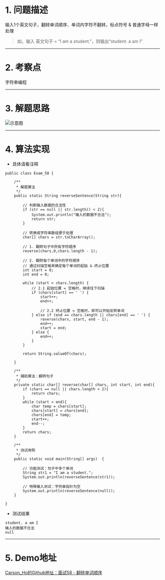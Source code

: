 # 1. 问题描述
输入1个英文句子，翻转单词顺序、单词内字符不翻转，标点符号 &
 普通字母一样处理
>如，输入 英文句子 = “I am a student.”，则输出“student. a am I”

***
# 2. 考察点
字符串编程

***
# 3. 解题思路
![示意图](http://upload-images.jianshu.io/upload_images/944365-8715979838ef90d2.png?imageMogr2/auto-orient/strip%7CimageView2/2/w/1240)

***
# 4. 算法实现
- 具体请看注释

```
public class Exam_58 {

    /**
     * 解题算法
     */
    public static String reverseSentence(String str){

        // 判断输入数据的合法性
        if (str == null || str.length() < 2){
            System.out.println("输入的数据不合法");
            return str;
        }

        // 转换成字符串数组便于处理
        char[] chars = str.toCharArray();

        // 1. 翻转句子中所有字符顺序
        reverse(chars,0,chars.length - 1);

        // 2. 翻转每个单词中的字符顺序
        // 通过扫描空格来确定每个单词的起始 & 终止位置
        int start = 0;
        int end = 0;

        while (start < chars.length) {
            // 2.1 起始位置 = 空格时，继续往下扫描
            if (chars[start] == ' ') {
                start++;
                end++;

                // 2.2 终止位置 = 空格时，即可以开始反转单词
            } else if (end == chars.length || chars[end] == ' ') {
                reverse(chars, start, end - 1);
                end++;
                start = end;
            } else {
                end++;
            }
        }

        return String.valueOf(chars);

    }

    /**
     * 辅助算法：翻转句子
     */
    private static char[] reverse(char[] chars, int start, int end){
        if (chars == null || chars.length < 2){
            return chars;
        }
        while (start < end){
            char temp = chars[start];
            chars[start] = chars[end];
            chars[end] = temp;
            start++;
            end--;
        }
        return chars;
    }

    /**
     * 测试用例
     */
    public static void main(String[] args)  {

        // 功能测试：句子中多个单词
        String str1 = "I am a student.";
        System.out.println(reverseSentence(str1));

        // 特殊输入测试：字符串指针为空
        System.out.println(reverseSentence(null));
    }

}
```

- 测试结果

```
student. a am I
输入的数据不合法
null
```

***
# 5. Demo地址
[Carson_Ho的Github地址：面试58 - 翻转单词顺序](https://github.com/Carson-Ho/AlgorithmLearning)